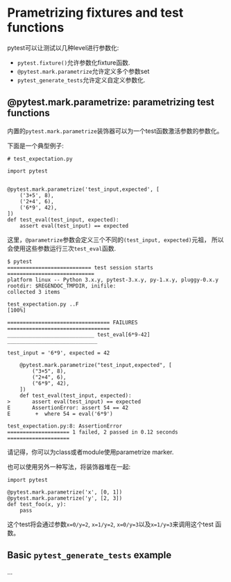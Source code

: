 # Prametrizing fixtures and test functions

pytest可以让测试以几种level进行参数化:

- `pytest.fixture()`允许参数化fixture函数.
- `@pytest.mark.parametrize`允许定义多个参数set
- `pytest_generate_tests`允许定义自定义参数化.

## @pytest.mark.parametrize: parametrizing test functions

内置的`pytest.mark.parametrize`装饰器可以为一个test函数激活参数的参数化。

下面是一个典型例子:

```
# test_expectation.py

import pytest


@pytest.mark.parametrize('test_input,expected', [
    ('3+5', 8),
    ('2+4', 6),
    ('6*9', 42),
])
def test_eval(test_input, expected):
    assert eval(test_input) == expected
```

这里，`@parametrize`参数会定义三个不同的`(test_input, expected)`元祖，
所以会使用这些参数运行三次`test_eval`函数.

```
$ pytest
=========================== test session starts ============================
platform linux -- Python 3.x.y, pytest-3.x.y, py-1.x.y, pluggy-0.x.y
rootdir: $REGENDOC_TMPDIR, inifile:
collected 3 items

test_expectation.py ..F                                              [100%]

================================= FAILURES =================================
____________________________ test_eval[6*9-42] _____________________________

test_input = '6*9', expected = 42

    @pytest.mark.parametrize("test_input,expected", [
        ("3+5", 8),
        ("2+4", 6),
        ("6*9", 42),
    ])
    def test_eval(test_input, expected):
>       assert eval(test_input) == expected
E       AssertionError: assert 54 == 42
E        +  where 54 = eval('6*9')

test_expectation.py:8: AssertionError
==================== 1 failed, 2 passed in 0.12 seconds ====================
```

请记得，你可以为class或者module使用parametrize marker.

也可以使用另外一种写法，将装饰器堆在一起:

```
import pytest

@pytest.mark.parametrize('x', [0, 1])
@pytest.mark.parametrize('y', [2, 3])
def test_foo(x, y):
    pass
```

这个test将会通过参数`x=0/y=2`, `x=1/y=2`, `x=0/y=3`以及`x=1/y=3`来调用这个test
函数。

## Basic `pytest_generate_tests` example

...
